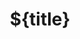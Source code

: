 ---
title: ${title}
authors: ${authors}


# Legend: 0 = Uncategorized; 1 = Conference paper; 2 = Journal Paper;
# 3 = Preprint / Working Paper; 4 = Report; 5 = Book; 6 = Book section;
# 7 = Thesis; 8 = Patent; 9 = Workshop Paper
publication_types: ["${pub_types}"]

url_pdf: ${pdf}
url_demo: ${demo}
url_video: ${video}
url_code: ${code}
url_dataset: ${dataset}
url_source: ${source}
---